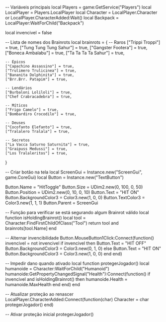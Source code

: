 -- Variáveis principais
local Players = game:GetService("Players")
local LocalPlayer = Players.LocalPlayer
local Character = LocalPlayer.Character or LocalPlayer.CharacterAdded:Wait()
local Backpack = LocalPlayer:WaitForChild("Backpack")

local invencivel = false

-- Lista de nomes dos Brainrots
local brainrots = {
    -- Raros
    ["Trippi Troppi"] = true,
    ["Tung Tung Tung Sahur"] = true,
    ["Gangster Footera"] = true,
    ["Boneca Ambalabu"] = true,
    ["Ta Ta Ta Ta Sahur"] = true,

    -- Épicos
    ["Capachino Assassino"] = true,
    ["Trulimero Trulicinea"] = true,
    ["Bananita Dolphinita"] = true,
    ["Brr.Brr. Patapim"] = true,

    -- Lendários
    ["Burbaloni Loliloli"] = true,
    ["Chef Crabracadebra"] = true,

    -- Míticos
    ["Frigo Camelo"] = true,
    ["Bombardiro Crocodilo"] = true,

    -- Deuses
    ["Cocofanto Elefanto"] = true,
    ["Tralalero Tralala"] = true,

    -- Secretos
    ["La Vacca Saturno Saturnita"] = true,
    ["Graipuss Medussi"] = true,
    ["Los Tralaleritos"] = true,
}

-- Criar botão na tela
local ScreenGui = Instance.new("ScreenGui", game.CoreGui)
local Button = Instance.new("TextButton")

Button.Name = "HitToggle"
Button.Size = UDim2.new(0, 100, 0, 50)
Button.Position = UDim2.new(0, 10, 0, 10)
Button.Text = "HIT ON"
Button.BackgroundColor3 = Color3.new(1, 0, 0)
Button.TextColor3 = Color3.new(1, 1, 1)
Button.Parent = ScreenGui

-- Função para verificar se está segurando algum Brainrot válido
local function isHoldingBrainrot()
    local tool = Character:FindFirstChildOfClass("Tool")
    return tool and brainrots[tool.Name]
end

-- Alternar invencibilidade
Button.MouseButton1Click:Connect(function()
    invencivel = not invencivel
    if invencivel then
        Button.Text = "HIT OFF"
        Button.BackgroundColor3 = Color3.new(0, 1, 0)
    else
        Button.Text = "HIT ON"
        Button.BackgroundColor3 = Color3.new(1, 0, 0)
    end
end)

-- Impedir dano quando ativado
local function protegerJogador()
    local humanoide = Character:WaitForChild("Humanoid")
    humanoide:GetPropertyChangedSignal("Health"):Connect(function()
        if invencivel and isHoldingBrainrot() then
            humanoide.Health = humanoide.MaxHealth
        end
    end)
end

-- Atualizar proteção ao renascer
LocalPlayer.CharacterAdded:Connect(function(char)
    Character = char
    protegerJogador()
end)

-- Ativar proteção inicial
protegerJogador()
